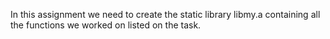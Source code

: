 In this assignment we need to create the static library libmy.a containing all the functions we worked on listed on the task.
